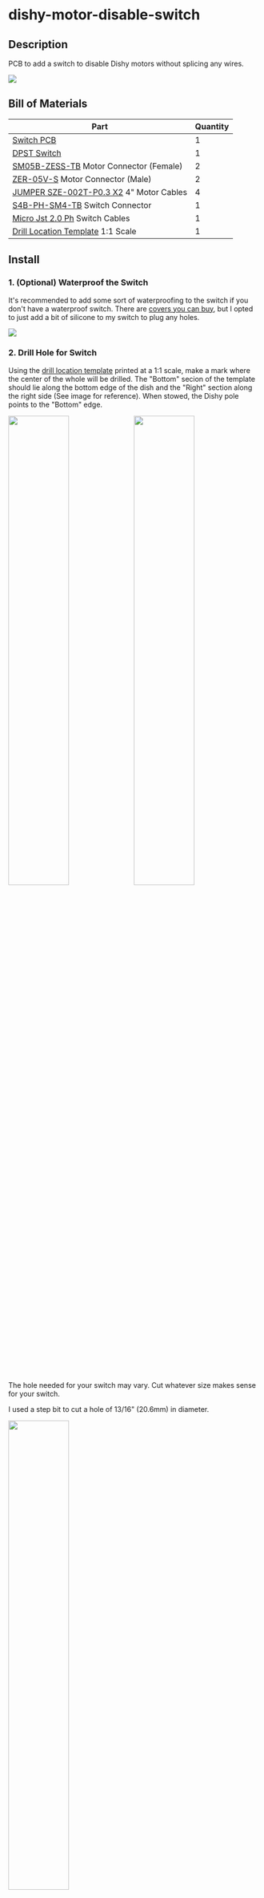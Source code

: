 # dishy-motor-disable-switch

## Description

PCB to add a switch to disable Dishy motors without splicing any wires.

<img src="./images/Product Image 1.jpeg" />

## Bill of Materials

Part | Quantity
--- | ---
[Switch PCB](./Gerber%20Files.zip) | 1
[DPST Switch](https://www.digikey.com/en/products/detail/e-switch/RR812C2211/4029165) | 1
[SM05B-ZESS-TB](https://www.digikey.com/en/products/detail/jst-sales-america-inc/SM05B-ZESS-TB-LF-SN/1887004) Motor Connector (Female) | 2
[ZER-05V-S](https://www.digikey.com/en/products/detail/jst-sales-america-inc/ZER-05V-S/1887020) Motor Connector (Male) | 2
[JUMPER SZE-002T-P0.3 X2](https://www.digikey.com/en/products/detail/jst-sales-america-inc/ASZESZE26K102/9960101) 4" Motor Cables | 4
[S4B-PH-SM4-TB](https://www.digikey.com/en/products/detail/jst-sales-america-inc/S4B-PH-SM4-TB/926657) Switch Connector | 1
[Micro Jst 2.0 Ph](https://www.amazon.com/Micro-Connector-150mm-Cable-Female/dp/B01DUC1S7S/ref=sr_1_5?crid=3858QF03C4LIL&keywords=Micro+Jst+2.0+Ph&qid=1701401680&sprefix=micro+jst+2.0+ph%2Caps%2C142&sr=8-5) Switch Cables | 1
[Drill Location Template](./Drill%20Location%20Template.pdf) 1:1 Scale | 1

## Install

### 1. (Optional) Waterproof the Switch

It's recommended to add some sort of waterproofing to the switch if you don't have a waterproof switch. There are [covers you can buy](https://a.co/d/dtk1Wfd), but I opted to just add a bit of silicone to my switch to plug any holes.

<img src="./images/Before and After Silicone Switches.jpeg" />

### 2. Drill Hole for Switch

Using the [drill location template](./Drill%20Location%20Template.pdf) printed at a 1:1 scale, make a mark where the center of the whole will be drilled. The "Bottom" secion of the template should lie along the bottom edge of the dish and the "Right" section along the right side (See image for reference). When stowed, the Dishy pole points to the "Bottom" edge.

<img src="./images/Drill Template Bottom.jpeg" width="49%" />
<img src="./images/Drill Template Right.jpeg" width="49%" />

The hole needed for your switch may vary. Cut whatever size makes sense for your switch.

I used a step bit to cut a hole of 13/16" (20.6mm) in diameter.

<img src="./images/Drilling Hole.jpeg" width="49%" />

### 3. Connect Wire to Switch

**⚠️ Add heat shrink tubing to wires before connecting to switch.**

A Dual Pole Single Throw (DPST) switch will have two isolated switch circuits built in. Pins 1 and 2 (Red and Black) from the PCB will go to one circuit of the switch (Terminal 1A and 2A). Pins 3 and 4 (Yellow and White) will go to the other switch circuit (Terminal 3B and 4B). The names of the pins on the switch don't really matter, as long as pins 1 and 2 from the PCB are on one switch circuit and pins 3 and 4 are on the other.

<img src="./images/Switch Wiring.jpeg" width="49%" />
<img src="./images/Switch Wiring Close Up.jpeg" width="49%" />

### 4. Make the Connections

The PCB has two connectors that are identical to what is on the Dish PCB for the motors. It doesn't matter which ones go to the Dish PCB or to the Motors in the Dish.

Disconnect the Dishy motor connector from the Dish and connect to the switch PCB. Attach the 4 wire pigtail to the PCB inside Dishy and then to the switch PCB. Connect the switch to the PCB.

*❓I forgot to take a picture of this before shrinkwrapping. If someone can provide an image, that'd be greatly appreciated!*

<img src="./images/PCB Heat Shrink.jpeg" width="49%" />

### 5. Heat Shrink Everything

In order to prevent any short circuiting inside of the Dish. It is recommended to wrap the switch terminals and the PCB with heat shrink tubing.

<img src="./images/Assembled.jpeg" width="49%" />

### 6. Install Switch

You will want to add some sort of sealant to the switch. I wanted the ability to remove the switch in the future just in case, so I opted for silicone. Super glue should also work if you're okay with a more permanent install.

<img src="./images/Switch Installed.jpeg" width="49%" />


